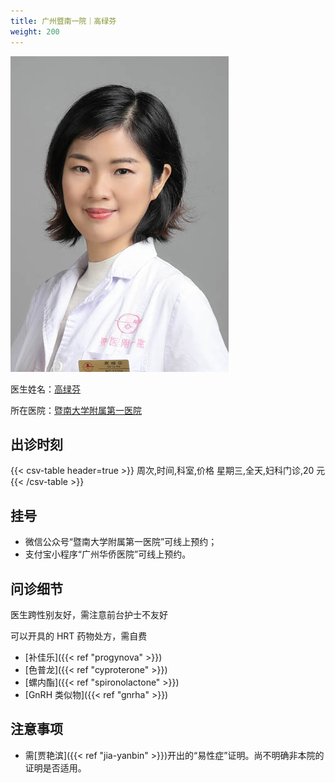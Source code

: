 ```yaml
---
title: 广州暨南一院｜高绿芬
weight: 200
---
```


![doctor](gao-lvfen.jpg)

医生姓名：[高绿芬](https://h.jd120.com/Reserve/Doctor/21056)

所在医院：[暨南大学附属第一医院](https://j.map.baidu.com/28/zQu)

## 出诊时刻

{{< csv-table header=true >}}
周次,时间,科室,价格
星期三,全天,妇科门诊,20 元
{{< /csv-table >}}

## 挂号

- 微信公众号“暨南大学附属第一医院”可线上预约；
- 支付宝小程序“广州华侨医院”可线上预约。

## 问诊细节

医生跨性别友好，需注意前台护士不友好

可以开具的 HRT 药物处方，需自费

- [补佳乐]({{< ref "progynova" >}})
- [色普龙]({{< ref "cyproterone" >}})
- [螺内酯]({{< ref "spironolactone" >}})
- [GnRH 类似物]({{< ref "gnrha" >}})

## 注意事项

- 需[贾艳滨]({{< ref "jia-yanbin" >}})开出的“易性症”证明。尚不明确非本院的证明是否适用。
